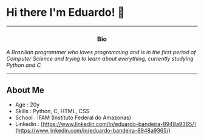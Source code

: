 # Hi there I'm Eduardo! 👋

---

<h3 align = " center "> Bio </h3>

_A Brazilian programmer who loves programming and is in the first period of Computer Science and trying to learn about everything, currently studying Python and C._

---

## About Me

* Age : 20y
* Skills : Python, C, HTML, CSS
* School : IFAM (Instituto Federal do Amazonas)
* Linkedin : [https://www.linkedin.com/in/eduardo-bandeira-8948a9365/](https://www.linkedin.com/in/eduardo-bandeira-8948a9365/)
